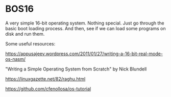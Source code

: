 # BOS16

A very simple 16-bit operating system.  Nothing special.
Just go through the basic boot loading process.  And then,
see if we can load some programs on disk and run them.

Some useful resources:

https://appusajeev.wordpress.com/2011/01/27/writing-a-16-bit-real-mode-os-nasm/

"Writing a Simple Operating System from Scratch" by Nick Blundell

https://linuxgazette.net/82/raghu.html

https://github.com/cfenollosa/os-tutorial
